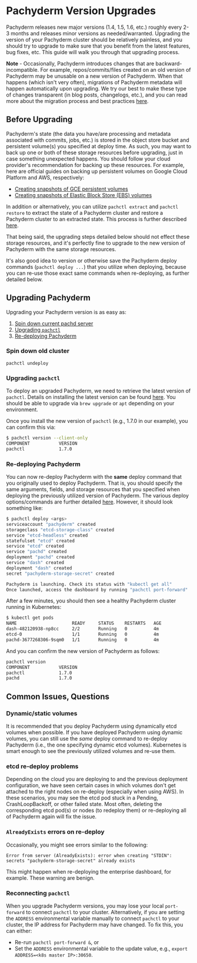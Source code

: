 # Pachyderm Version Upgrades

Pachyderm releases new major versions (1.4, 1.5, 1.6, etc.) roughly every 2-3 months and releases minor versions as needed/warranted. Upgrading the version of your Pachyderm cluster should be relatively painless, and you should try to upgrade to make sure that you benefit from the latest features, bug fixes, etc. This guide will walk you through that upgrading process.

**Note** - Occasionally, Pachyderm introduces changes that are backward-incompatible. For example, repos/commits/files created on an old version of Pachyderm may be unusable on a new version of Pachyderm. When that happens (which isn't very often), migrations of Pachyderm metadata will happen automatically upon upgrading. We try our best to make these type of changes transparent (in blog posts, changelogs, etc.), and you can read more about the migration process and best practices [here](migrations.html). 

## Before Upgrading

Pachyderm's state (the data you have/are processing and metadata associated with commits, jobs, etc.) is stored in the object store bucket and persistent volume(s) you specified at deploy time. As such, you may want to back up one or both of these storage resources before upgrading, just in case something unexpected happens. You should follow your cloud provider's recommendation for backing up these resources. For example, here are official guides on backing up persistent volumes on Google Cloud Platform and AWS, respectively:

- [Creating snapshots of GCE persistent volumes](https://cloud.google.com/compute/docs/disks/create-snapshots)
- [Creating snapshots of Elastic Block Store (EBS) volumes](http://docs.aws.amazon.com/AWSEC2/latest/UserGuide/ebs-creating-snapshot.html)

In addition or alternatively, you can utilize `pachctl extract` and `pachctl restore` to extract the state of a Pachyderm cluster and restore a Pachyderm cluster to an extracted state. This process is further described [here](migrations.html#backups).

That being said, the upgrading steps detailed below should not effect these storage resources, and it's perfectly fine to upgrade to the new version of Pachyderm with the same storage resources.

It's also good idea to version or otherwise save the Pachyderm deploy commands (`pachctl deploy ...`) that you utilize when deploying, because you can re-use those exact same commands when re-deploying, as further detailed below.

## Upgrading Pachyderm

Upgrading your Pachyderm version is as easy as:

1. [Spin down current pachd server](#spin-down-old-cluster)
2. [Upgrading `pachctl`](#upgrading-pachctl)
3. [Re-deploying Pachyderm](#re-deploying-pachyderm)


### Spin down old cluster

```
pachctl undeploy
```

### Upgrading `pachctl`

To deploy an upgraded Pachyderm, we need to retrieve the latest version of `pachctl`. Details on installing the latest version can be found [here](http://pachyderm.readthedocs.io/en/latest/getting_started/local_installation.html#pachctl). You should be able to upgrade via `brew upgrade` or `apt` depending on your environment.

Once you install the new version of `pachctl` (e.g., 1.7.0 in our example), you can confirm this via:

```sh
$ pachctl version --client-only
COMPONENT           VERSION
pachctl             1.7.0
```

### Re-deploying Pachyderm

You can now re-deploy Pachyderm with the **same** deploy command that you originally used to deploy Pachyderm. That is, you should specify the same arguments, fields, and storage resources that you specified when deploying the previously utilized version of Pachyderm. The various deploy options/commands are further detailed [here](deploy_intro.html). However, it should look something like:

```sh
$ pachctl deploy <args>
serviceaccount "pachyderm" created
storageclass "etcd-storage-class" created
service "etcd-headless" created
statefulset "etcd" created
service "etcd" created
service "pachd" created
deployment "pachd" created
service "dash" created
deployment "dash" created
secret "pachyderm-storage-secret" created

Pachyderm is launching. Check its status with "kubectl get all"
Once launched, access the dashboard by running "pachctl port-forward"
```

After a few minutes, you should then see a healthy Pachyderm cluster running in Kubernetes:

```sh
$ kubectl get pods
NAME                     READY     STATUS    RESTARTS   AGE
dash-482120938-np8cc     2/2       Running   0          4m
etcd-0                   1/1       Running   0          4m
pachd-3677268306-9sqm0   1/1       Running   0          4m
```

And you can confirm the new version of Pachyderm as follows:

```sh
pachctl version
COMPONENT           VERSION
pachctl             1.7.0
pachd               1.7.0
```

## Common Issues, Questions

### Dynamic/static volumes

It is recommended that you deploy Pachyderm using dynamically etcd volumes when possible. If you have deployed Pachyderm using dynamic volumes, you can still use the *same* deploy command to re-deploy Pachyderm (i.e., the one specifying dynamic etcd volumes). Kubernetes is smart enough to see the previously utilized volumes and re-use them.

### etcd re-deploy problems

Depending on the cloud you are deploying to and the previous deployment configuration, we have seen certain cases in which volumes don't get attached to the right nodes on re-deploy (especially when using AWS). In these scenarios, you may see the etcd pod stuck in a Pending, CrashLoopBackoff, or other failed state. Most often, deleting the corresponding etcd pod(s) or nodes (to redeploy them) or re-deploying all of Pachyderm again will fix the issue. 

### `AlreadyExists` errors on re-deploy

Occasionally, you might see errors similar to the following:

```
Error from server (AlreadyExists): error when creating "STDIN": secrets "pachyderm-storage-secret" already exists
```

This might happen when re-deploying the enterprise dashboard, for example. These warning are benign.

### Reconnecting `pachctl`

When you upgrade Pachyderm versions, you may lose your local `port-forward` to connect `pachctl` to your cluster. Alternatively, if you are setting the `ADDRESS` environmental variable manually to connect `pachctl` to your cluster, the IP address for Pachyderm may have changed. To fix this, you can either:

- Re-run `pachctl port-forward &`, or
- Set the `ADDRESS` environmental variable to the update value, e.g., `export ADDRESS=<k8s master IP>:30650`.

